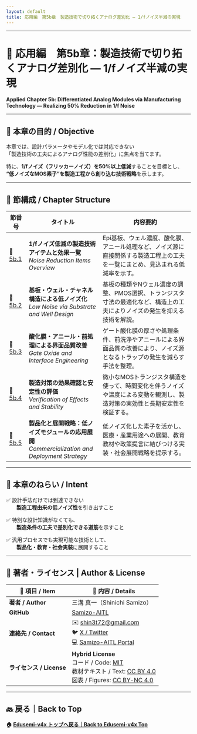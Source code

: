```yaml
---
layout: default
title: 応用編　第5b章　製造技術で切り拓くアナログ差別化 — 1/fノイズ半減の実現
---
```


---

# 🌟 応用編　第5b章：製造技術で切り拓くアナログ差別化 — 1/fノイズ半減の実現  
**Applied Chapter 5b: Differentiated Analog Modules via Manufacturing Technology — Realizing 50% Reduction in 1/f Noise**

---

## 🎯 本章の目的 / Objective

本章では、設計パラメータやモデル化では対応できない  
「製造技術の工夫によるアナログ性能の差別化」に焦点を当てます。  

特に、**1/fノイズ（フリッカーノイズ）を50%以上低減**することを目標とし、  
**“低ノイズなMOS素子”を製造工程から創り込む技術戦略**を示します。

---

## 🧭 節構成 / Chapter Structure

| 節番号 | タイトル | 内容要約 |
|--------|----------|----------|
| 🔹 [5b.1](5b_1_noise_reduction_items_full.md) | **1/fノイズ低減の製造技術アイテムと効果一覧**<br>*Noise Reduction Items Overview* | Epi基板、ウェル濃度、酸化膜、アニール処理など、ノイズ源に直接関係する製造工程上の工夫を一覧にまとめ、見込まれる低減率を示す。 |
| 🔹 [5b.2](5b_2_structure_and_well_engineering.md) | **基板・ウェル・チャネル構造による低ノイズ化**<br>*Low Noise via Substrate and Well Design* | 基板の種類やNウェル濃度の調整、PMOS選択、トランジスタ寸法の最適化など、構造上の工夫によりノイズの発生を抑える技術を解説。 |
| 🔹 [5b.3](5b_3_oxide_interface_control.md) | **酸化膜・アニール・前処理による界面品質改善**<br>*Gate Oxide and Interface Engineering* | ゲート酸化膜の厚さや処理条件、前洗浄やアニールによる界面品質の改善により、ノイズ源となるトラップの発生を減らす手法を整理。 |
| 🔹 [5b.4](5b_4_effect_verification.md) | **製造対策の効果確認と安定性の評価**<br>*Verification of Effects and Stability* | 微小なMOSトランジスタ構造を使って、時間変化を伴うノイズや温度による変動を観測し、製造対策の実効性と長期安定性を検証する。 |
| 🔹 [5b.5](5b_5_application_and_business.md) | **製品化と展開戦略：低ノイズモジュールの応用展開**<br>*Commercialization and Deployment Strategy* | 低ノイズ化した素子を活かし、医療・産業用途への展開、教育教材や政策提言に結びつける実装・社会展開戦略を提示する。 |

---

## 🔁 本章のねらい / Intent

✅ 設計手法だけでは到達できない  
  **製造工程由来の低ノイズ性**を引き出すこと  

✅ 特別な設計知識がなくても、  
  **製造条件の工夫で差別化できる道筋**を示すこと  

✅ 汎用プロセスでも実現可能な技術として、  
  **製品化・教育・社会実装**に展開すること  

---

## 👤 **著者・ライセンス | Author & License**

| 📌 項目 / Item | 📄 内容 / Details |
|------|------|
| **著者 / Author** | 三溝 真一（Shinichi Samizo） |
| **GitHub** | [Samizo-AITL](https://github.com/Samizo-AITL) |
| **連絡先 / Contact** | ✉️ [shin3t72@gmail.com](mailto:shin3t72@gmail.com)<br>🐦 [X / Twitter](https://x.com/shin3t72)<br>💻 [Samizo-AITL Portal](https://samizo-aitl.github.io/) |
| **ライセンス / License** | **Hybrid License**<br>コード / Code: [MIT](https://opensource.org/licenses/MIT)<br>教材テキスト / Text: [CC BY 4.0](https://creativecommons.org/licenses/by/4.0/)<br>図表 / Figures: [CC BY-NC 4.0](https://creativecommons.org/licenses/by-nc/4.0/) |

---

## 🔙 戻る｜Back to Top
**🏠 [Edusemi-v4x トップへ戻る｜Back to Edusemi-v4x Top](../README.md)**

